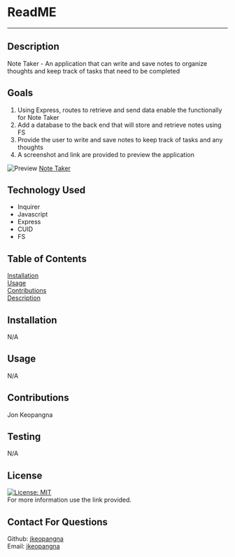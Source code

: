 # ReadME

---

## Description

Note Taker - An application that can write and save notes to organize thoughts and keep track of tasks that need to be completed

## Goals

1. Using Express, routes to retrieve and send data enable the functionally for Note Taker
2. Add a database to the back end that will store and retrieve notes using FS
3. Provide the user to write and save notes to keep track of tasks and any thoughts
4. A screenshot and link are provided to preview the application

![Preview](assets/preview.jpg)
[Note Taker](https://mighty-dusk-21773.herokuapp.com/)

## Technology Used

- Inquirer
- Javascript
- Express
- CUID
- FS

## Table of Contents

[Installation](#installation)<br>
[Usage](#usage)<br>
[Contributions](#contributions)<br>
[Description](#description)<br>

## Installation

N/A

## Usage

N/A

## Contributions

Jon Keopangna

## Testing

N/A

## License

[![License: MIT](https://img.shields.io/badge/License-MIT-blue.svg)](https://opensource.org/licenses/MIT)<br>
For more information use the link provided.

## Contact For Questions

Github: [jkeopangna](https://github.com/jkeopangna/readMeGenerator)<br>
Email: [jkeopangna](https://gmail.com)
